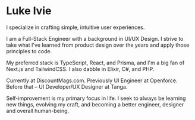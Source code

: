# Luke Ivie

I specialize in crafting simple, intuitive user experiences.

I am a Full-Stack Engineer with a background in UI/UX Design. I strive to take what I've learned from product design over the years and apply those principles to code.

My preferred stack is TypeScript, React, and Prisma, and I'm a big fan of Next.js and TailwindCSS. I also dabble in Elixir, C#, and PHP.

Currently at DiscountMags.com. Previously UI Engineer at Openforce. Before that – UI Developer/UX Designer at Tanga.

Self-improvement is my primary focus in life. I seek to always be learning new things, evolving my craft, and becoming a better engineer, designer and overall human-being.
